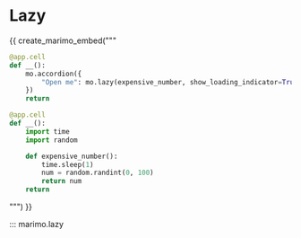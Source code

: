 # Lazy

{{ create_marimo_embed("""

```python
@app.cell
def __():
    mo.accordion({
        "Open me": mo.lazy(expensive_number, show_loading_indicator=True)
    })
    return

@app.cell
def __():
    import time
    import random

    def expensive_number():
        time.sleep(1)
        num = random.randint(0, 100)
        return num
    return
```

""") }}

::: marimo.lazy
